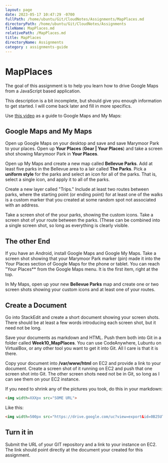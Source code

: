 ```yaml
---
layout: page
date: 2023-05-17 10:47:29 -0700
fullPath: /home/ubuntu/Git/CloudNotes/Assignments/MapPlaces.md
directoryPath: /home/ubuntu/Git/CloudNotes/Assignments
fileName: MapPlaces.md
relativePath: /MapPlaces.md
title: MapPlaces
directoryName: Assignments
category : assignments-guide
---
```


# MapPlaces

The goal of this assignment is to help you learn how to drive Google Maps from a JavaScript based application.

This description is a bit incomplete, but should give you enough information to get started. I will come back later and fill in more specifics.

Use [this video][video] as a guide to Google Maps and My Maps:

[video]: http://youtu.be/HiP-YN3kAes

## Google Maps and My Maps

Open up Google Maps on your desktop and save and save Marymoor Park to your places. Open up **Your Places** (**Gear | Your Places**) and take a screen shot showing Marymoor Park in **Your Places**.

Open up My Maps and create a new map called **Bellevue Parks**. Add at least five parks in the Bellevue area to a lair called **The Parks**. Pick a **uniform style** for the parks and select an icon for all of the parks. That is, select a single icon, and apply it to all of the parks.

Create a new layer called "Trips." Include at least two routes between parks, where the starting point (or ending point) for at least one of the walks is a custom marker that you created at some random spot not associated with an address.

Take a screen shot of the your parks, showing the custom icons. Take a screen shot of your route between the parks. (These can be combined into a single screen shot, so long as everything is clearly visible.

## The other End

If you have an Android, install Google Maps and Google My Maps. Take a screen shot showing that your Marymoor Park marker (pin) made it into the Your Places section of Google Maps for the phone or tablet. You can reach "Your Places** from the Google Maps menu. It is the first item, right at the top.

In My Maps, open up your new **Bellevue Parks** map and create one or two screen shots showing your custom icons and at least one of your routes.

## Create a Document

Go into StackEdit and create a short document showing your screen shots. There should be at least a few words introducing each screen shot, but it need not be long.

Save your documents as markdown and HTML. Push them both into Git in a folder called **Week10_MapPlaces**.  You can use CodeAnywhere, Lubuntu on VirtualBox, or any other tool you want to get it into Git. All I care is that it is there.

Copy your document into **/var/www/html** on EC2 and provide a link to your document. Create a screen shot of it running on EC2 and push that one screen shot into Git. The other screen shots need not be in Git, so long as I can see them on your EC2 instance.

If you need to shrink any of the pictures you took, do this in your markdown:

```html
<img width=XXXpx src="SOME URL">
```

Like this:

```html
<img width=500px src="https://drive.google.com/uc?view=export&id=0B25UTAlOfPRGb1ZNWXJ2LWN1NUk">
```

## Turn it in

Submit the URL of your GIT repository and a link to your instance on EC2. The link should point directly at the document your created for this assignment.
